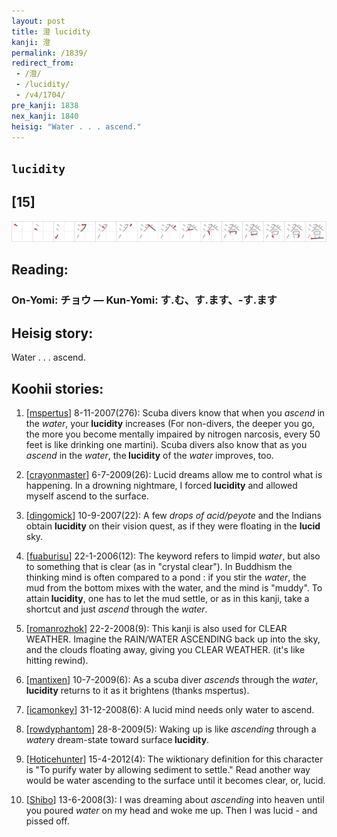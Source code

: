 ```yaml
---
layout: post
title: 澄 lucidity
kanji: 澄
permalink: /1839/
redirect_from:
 - /澄/
 - /lucidity/
 - /v4/1704/
pre_kanji: 1838
nex_kanji: 1840
heisig: "Water . . . ascend."
---
```


## `lucidity`

## [15]

<div class="stroke"><img src="../images/E6BE84.png" /></div>

## Reading:

### On-Yomi: チョウ &mdash; Kun-Yomi: す.む、す.ます、-す.ます

## Heisig story:

Water . . . ascend.

## Koohii stories:

1) [<a href="http://kanji.koohii.com/profile/mspertus">mspertus</a>] 8-11-2007(276): Scuba divers know that when you <em>ascend</em> in the <em>water</em>, your<strong> lucidity</strong> increases (For non-divers, the deeper you go, the more you become mentally impaired by nitrogen narcosis, every 50 feet is like drinking one martini). Scuba divers also know that as you <em>ascend</em> in the <em>water</em>, the<strong> lucidity</strong> of the <em>water</em> improves, too.

2) [<a href="http://kanji.koohii.com/profile/crayonmaster">crayonmaster</a>] 6-7-2009(26): Lucid dreams allow me to control what is happening. In a drowning nightmare, I forced<strong> lucidity</strong> and allowed myself ascend to the surface.

3) [<a href="http://kanji.koohii.com/profile/dingomick">dingomick</a>] 10-9-2007(22): A few <em>drops of acid/peyote</em> and the Indians obtain <strong>lucidity</strong> on their vision quest, as if they were floating in the <strong>lucid</strong> sky.

4) [<a href="http://kanji.koohii.com/profile/fuaburisu">fuaburisu</a>] 22-1-2006(12): The keyword refers to limpid <em>water</em>, but also to something that is clear (as in &quot;crystal clear&quot;). In Buddhism the thinking mind is often compared to a pond : if you stir the <em>water</em>, the mud from the bottom mixes with the water, and the mind is &quot;muddy&quot;. To attain<strong> lucidity</strong>, one has to let the mud settle, or as in this kanji, take a shortcut and just <em>ascend</em> through the <em>water</em>.

5) [<a href="http://kanji.koohii.com/profile/romanrozhok">romanrozhok</a>] 22-2-2008(9): This kanji is also used for CLEAR WEATHER. Imagine the RAIN/WATER ASCENDING back up into the sky, and the clouds floating away, giving you CLEAR WEATHER. (it&#039;s like hitting rewind).

6) [<a href="http://kanji.koohii.com/profile/mantixen">mantixen</a>] 10-7-2009(6): As a scuba diver <em>ascends</em> through the <em>water</em>,<strong> lucidity</strong> returns to it as it brightens (thanks mspertus).

7) [<a href="http://kanji.koohii.com/profile/icamonkey">icamonkey</a>] 31-12-2008(6): A lucid mind needs only water to ascend.

8) [<a href="http://kanji.koohii.com/profile/rowdyphantom">rowdyphantom</a>] 28-8-2009(5): Waking up is like <em>ascending</em> through a <em>water</em>y dream-state toward surface<strong> lucidity</strong>.

9) [<a href="http://kanji.koohii.com/profile/Hoticehunter">Hoticehunter</a>] 15-4-2012(4): The wiktionary definition for this character is &quot;To purify water by allowing sediment to settle.&quot; Read another way would be water ascending to the surface until it becomes clear, or, lucid.

10) [<a href="http://kanji.koohii.com/profile/Shibo">Shibo</a>] 13-6-2008(3): I was dreaming about <em>ascending</em> into heaven until you poured <em>water</em> on my head and woke me up. Then I was lucid - and pissed off.
